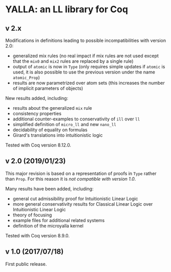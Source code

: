 # YALLA: an LL library for Coq

## v 2.x

Modifications in definitions leading to possible incompatibilities with version 2.0:

* generalized mix rules
    (no real impact if mix rules are not used except that the `mix0` and `mix2` rules are replaced by a single rule)
* output of `atomic` is now in `Type` (only requires simple updates if `atomic` is used, it is also possible to use the previous version under the name `atomic_Prop`)
* results are now parametrized over atom sets (this increases the number of implicit parameters of objects)

New results added, including:

* results about the generalized `mix` rule
* consistency properties
* additional counter-examples to conservativity of `ill` over `ll`
* simplified definition of `micro_ll` and new `nano_ll`
* decidability of equality on formulas
* Girard's translations into intuitionistic logic

Tested with Coq version 8.12.0.

## v 2.0 (2019/01/23)

This major revision is based on a representation of proofs in `Type` rather than `Prop`.
For this reason it is *not compatible with version 1.0*.

Many results have been added, including:

* general cut admissibility proof for Intuitionistic Linear Logic
* more general conservativity results for Classical Linear Logic over Intuitionistic Linear Logic
* theory of focusing
* example files for additional related systems
* definition of the microyalla kernel

Tested with Coq version 8.9.0.

## v 1.0 (2017/07/18)

First public release.

